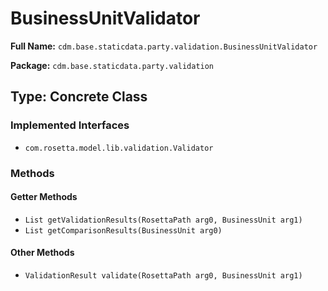 # BusinessUnitValidator

**Full Name:** `cdm.base.staticdata.party.validation.BusinessUnitValidator`

**Package:** `cdm.base.staticdata.party.validation`

## Type: Concrete Class

### Implemented Interfaces

- `com.rosetta.model.lib.validation.Validator`

### Methods

#### Getter Methods

- `List getValidationResults(RosettaPath arg0, BusinessUnit arg1)`
- `List getComparisonResults(BusinessUnit arg0)`

#### Other Methods

- `ValidationResult validate(RosettaPath arg0, BusinessUnit arg1)`

